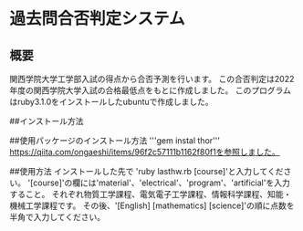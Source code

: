 # 過去問合否判定システム

## 概要
関西学院大学工学部入試の得点から合否予測を行います。
この合否判定は2022年度の関西学院大学入試の合格最低点をもとに作成しました。
このプログラムはruby3.1.0をインストールしたubuntuで作成しました。

##インストール方法


##使用パッケージのインストール方法
'''gem instal thor'''
https://qiita.com/ongaeshi/items/96f2c57111b1162f80f1を参照しました。

##使用方法
インストールした先で
'ruby lasthw.rb [course]'と入力してください。
'[course]'の欄には'material'、'electrical'、'program'、'artificial'を入力すること。
それぞれ物質工学課程、電気電子工学課程、情報科学課程、知能・機械工学課程です。
その後、'[English] [mathematics] [science]'の順に点数を半角で入力してください。
